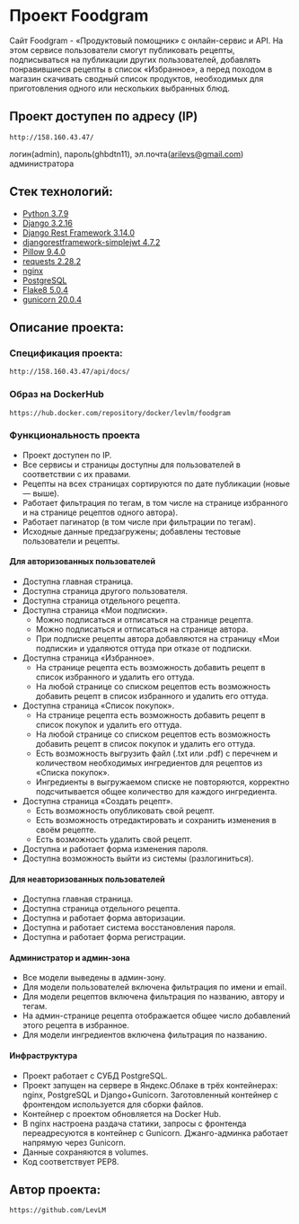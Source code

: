 # Проект Foodgram

Cайт Foodgram - «Продуктовый помощник» с онлайн-сервис и API. 
На этом сервисе пользователи смогут публиковать рецепты, подписываться на публикации других пользователей, добавлять понравившиеся рецепты в список «Избранное», а перед походом в магазин скачивать сводный список продуктов, необходимых для приготовления одного или нескольких выбранных блюд.

## Проект доступен по адресу (IP)

```
http://158.160.43.47/
```

логин(admin), пароль(ghbdtn11), эл.почта(arilevs@gmail.com) администратора

## Стек технологий:

* [Python 3.7.9](https://www.python.org/downloads/)
* [Django 3.2.16](https://www.djangoproject.com/download/)
* [Django Rest Framework 3.14.0](https://pypi.org/project/djangorestframework/#files)
* [djangorestframework-simplejwt 4.7.2](https://pypi.org/project/djangorestframework-simplejwt/)
* [Pillow 9.4.0](https://pypi.org/project/Pillow/)
* [requests 2.28.2](https://pypi.org/project/requests/)
* [nginx](https://nginx.org/ru/)
* [PostgreSQL](https://www.postgresql.org)
* [Flake8 5.0.4](https://flake8.pycqa.org)
* [gunicorn 20.0.4](https://gunicorn.org)

## Описание проекта:

### Спецификация проекта:

```
http://158.160.43.47/api/docs/
```

### Образ на DockerHub

```
https://hub.docker.com/repository/docker/levlm/foodgram
```

### Функциональность проекта

* Проект доступен по IP.
* Все сервисы и страницы доступны для пользователей в соответствии с их правами. 
* Рецепты на всех страницах сортируются по дате публикации (новые — выше).
* Работает фильтрация по тегам, в том числе на странице избранного и на странице рецептов одного автора).
* Работает пагинатор (в том числе при фильтрации по тегам).
* Исходные данные предзагружены; добавлены тестовые пользователи и рецепты.

#### Для авторизованных пользователей

* Доступна главная страница.
* Доступна страница другого пользователя.
* Доступна страница отдельного рецепта.
* Доступна страница «Мои подписки».
    - Можно подписаться и отписаться на странице рецепта.
    - Можно подписаться и отписаться на странице автора.
    - При подписке рецепты автора добавляются на страницу «Мои подписки» и удаляются оттуда при отказе от подписки.
* Доступна страница «Избранное».
    - На странице рецепта есть возможность добавить рецепт в список избранного и удалить его оттуда.
    - На любой странице со списком рецептов есть возможность добавить рецепт в список избранного и удалить его оттуда.
* Доступна страница «Список покупок».
    - На странице рецепта есть возможность добавить рецепт в список покупок и удалить его оттуда.
    - На любой странице со списком рецептов есть возможность добавить рецепт в список покупок и удалить его оттуда.
    - Есть возможность выгрузить файл (.txt или .pdf) с перечнем и количеством необходимых ингредиентов для рецептов из «Списка покупок».
    - Ингредиенты в выгружаемом списке не повторяются, корректно подсчитывается общее количество для каждого ингредиента.
* Доступна страница «Создать рецепт».
    - Есть возможность опубликовать свой рецепт.
    - Есть возможность отредактировать и сохранить изменения в своём рецепте.
    - Есть возможность удалить свой рецепт.
* Доступна и работает форма изменения пароля.
* Доступна возможность выйти из системы (разлогиниться).

#### Для неавторизованных пользователей

* Доступна главная страница.
* Доступна страница отдельного рецепта.
* Доступна и работает форма авторизации.
* Доступна и работает система восстановления пароля.
* Доступна и работает форма регистрации.

#### Администратор и админ-зона

* Все модели выведены в админ-зону.
* Для модели пользователей включена фильтрация по имени и email.
* Для модели рецептов включена фильтрация по названию, автору и тегам.
* На админ-странице рецепта отображается общее число добавлений этого рецепта в избранное.
* Для модели ингредиентов включена фильтрация по названию.

#### Инфраструктура

* Проект работает с СУБД PostgreSQL.
* Проект запущен на сервере в Яндекс.Облаке в трёх контейнерах: nginx, PostgreSQL и Django+Gunicorn. Заготовленный контейнер с фронтендом используется для сборки файлов.
* Контейнер с проектом обновляется на Docker Hub.
* В nginx настроена раздача статики, запросы с фронтенда переадресуются в контейнер с Gunicorn. Джанго-админка работает напрямую через Gunicorn.
* Данные сохраняются в volumes.
* Код соответствует PEP8.

## Автор проекта:

```
https://github.com/LevLM
```